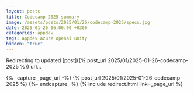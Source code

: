 ```yaml
---
layout: posts
title: Codecamp 2025 summary
image: /assets/posts/2025/01/26/codecamp-2025/specs.jpg
date: 2025-01-26 06:00:00 +0300
categories: appdev
tags: appdev azure openai unity
hidden: "true"
---
```


Redirecting to updated [post]({% post_url 2025/01/2025-01-26-codecamp-2025 %}) url...

{%- capture _page_url -%}
  {% post_url 2025/01/2025-01-26-codecamp-2025 %}
{%- endcapture -%}
{% include redirect.html link=_page_url %}
